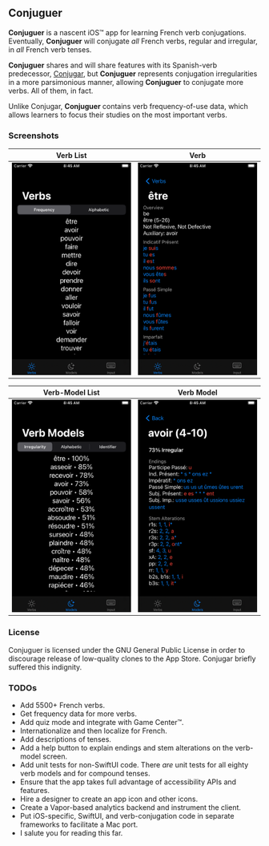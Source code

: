 ## Conjuguer

**Conjuguer** is a nascent iOS™ app for learning French verb conjugations. Eventually, **Conjuguer** will conjugate _all_ French verbs, regular and irregular, in _all_ French verb tenses.

**Conjuguer** shares and will share features with its Spanish-verb predecessor, [Conjugar](https://itunes.apple.com/us/app/conjugar/id1236500467?mt=8), but **Conjuguer** represents conjugation irregularities in a more parsimonious manner, allowing **Conjuguer** to conjugate more verbs. All of them, in fact.

Unlike Conjugar, **Conjuguer** contains verb frequency-of-use data, which allows learners to focus their studies on the most important verbs.

### Screenshots

| Verb List | Verb |
| --- | --- |
| ![](Images/verbs.png) | ![](Images/verb.png) |

| Verb-Model List | Verb Model |
| --- | --- |
| ![](Images/models.png) | ![](Images/model.png) |

### License

Conjuguer is licensed under the GNU General Public License in order to discourage release of low-quality clones to the App Store. Conjugar briefly suffered this indignity.

### TODOs

* Add 5500+ French verbs.
* Get frequency data for more verbs.
* Add quiz mode and integrate with Game Center™.
* Internationalize and then localize for French.
* Add descriptions of tenses.
* Add a help button to explain endings and stem alterations on the verb-model screen.
* Add unit tests for non-SwiftUI code. There _are_ unit tests for all eighty verb models and for compound tenses.
* Ensure that the app takes full advantage of accessibility APIs and features.
* Hire a designer to create an app icon and other icons.
* Create a Vapor-based analytics backend and instrument the client.
* Put iOS-specific, SwiftUI, and verb-conjugation code in separate frameworks to facilitate a Mac port.
* I salute you for reading this far.

